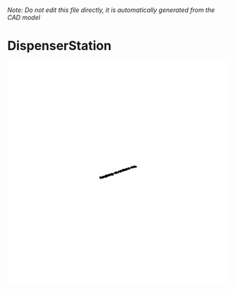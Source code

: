 ###### Note: Do not edit this file directly, it is automatically generated from the CAD model

# DispenserStation

![](/project.svg)



 

